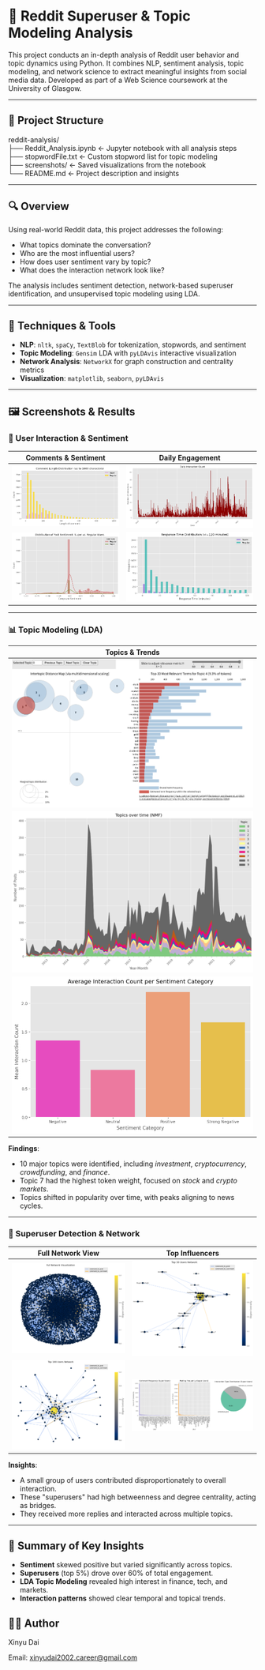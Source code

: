 # 🧠 Reddit Superuser & Topic Modeling Analysis

This project conducts an in-depth analysis of Reddit user behavior and topic dynamics using Python. It combines NLP, sentiment analysis, topic modeling, and network science to extract meaningful insights from social media data. Developed as part of a Web Science coursework at the University of Glasgow.

---

## 📁 Project Structure

reddit-analysis/  
├── Reddit_Analysis.ipynb      ← Jupyter notebook with all analysis steps  
├── stopwordFile.txt           ← Custom stopword list for topic modeling  
├── screenshots/               ← Saved visualizations from the notebook  
└── README.md                  ← Project description and insights  

---

## 🔍 Overview

Using real-world Reddit data, this project addresses the following:

- What topics dominate the conversation?  
- Who are the most influential users?  
- How does user sentiment vary by topic?  
- What does the interaction network look like?

The analysis includes sentiment detection, network-based superuser identification, and unsupervised topic modeling using LDA.

---

## 🧰 Techniques & Tools

- **NLP**: `nltk`, `spaCy`, `TextBlob` for tokenization, stopwords, and sentiment  
- **Topic Modeling**: `Gensim` LDA with `pyLDAvis` interactive visualization  
- **Network Analysis**: `NetworkX` for graph construction and centrality metrics  
- **Visualization**: `matplotlib`, `seaborn`, `pyLDAvis`

---

## 🖼️ Screenshots & Results

### 📌 User Interaction & Sentiment

| Comments & Sentiment | Daily Engagement |
|----------------------|------------------|
| ![](screenshots/CommentLengthDistribution.png) | ![](screenshots/DailyInteractionCount.png) |
| ![](screenshots/DistributionofPostSentiment.png) | ![](screenshots/ResponseTimeDistribution.png) |

---

### 📊 Topic Modeling (LDA)

| Topics & Trends |
|-----------------|
| ![](screenshots/TopicAnalysis.png) |
| ![](screenshots/TopicsOverTime.png) |
| ![](screenshots/AverageInteractionCount.png) |

**Findings**:
- 10 major topics were identified, including *investment*, *cryptocurrency*, *crowdfunding*, and *finance*.  
- Topic 7 had the highest token weight, focused on *stock* and *crypto markets*.  
- Topics shifted in popularity over time, with peaks aligning to news cycles.

---

### 👑 Superuser Detection & Network

| Full Network View | Top Influencers |
|------------------|------------------|
| ![](screenshots/FullNetworkVisualization.png) | ![](screenshots/Top30UsersNetwork.png) |
| ![](screenshots/Top100UsersNetwork.png) | ![](screenshots/SuperUserBasicCharacteristics.png) |

**Insights**:
- A small group of users contributed disproportionately to overall interaction.  
- These "superusers" had high betweenness and degree centrality, acting as bridges.  
- They received more replies and interacted across multiple topics.

---

## 📌 Summary of Key Insights

- **Sentiment** skewed positive but varied significantly across topics.
- **Superusers** (top 5%) drove over 60% of total engagement.
- **LDA Topic Modeling** revealed high interest in finance, tech, and markets.
- **Interaction patterns** showed clear temporal and topical trends.

## 👩‍💻 Author
Xinyu Dai

Email: xinyudai2002.career@gmail.com
